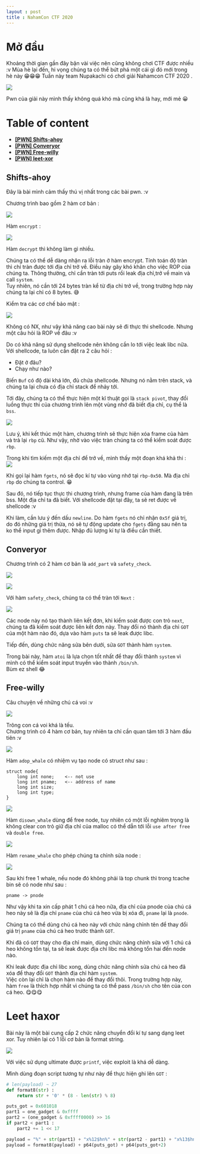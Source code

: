 ```yaml
---
layout : post
title : NahamCon CTF 2020 
--- 
```


# Mở đầu  

Khoảng thời gian gần đây bận vài việc nên cũng không chơi CTF được nhiều :v Mùa hè lại đến, hi vọng chúng ta có thể bứt phá một cái gì đó mới trong hè này 😁😁😁 
Tuần này team Nupakachi có chơi giải Nahamcon CTF 2020 .  

![](../img/2020-06-14-10-57-18.png) 

Pwn của giải này mình thấy không quá khó mà cũng khá là hay, mới mẻ 😀  

# Table of content  

 + [**[PWN] Shifts-ahoy**](#wu1) 
 + [**[PWN] Converyor**](#wu2) 
 + [**[PWN] Free-willy**](#wu3)  
 + [**[PWN] leet-xor**](#wu4) 

<a name="wu1"></a>
## Shifts-ahoy  
Đây là bài mình cảm thấy thú vị nhất trong các bài pwn. :v  

Chương trình bao gồm 2 hàm cơ bản  :  

![](../img/2020-06-14-11-01-52.png)  

Hàm `encrypt` : 

![](../img/2020-06-14-11-02-21.png) 


Hàm `decrypt` thì không làm gì nhiều.  

Chúng ta có thể dễ dàng nhận ra lỗi tràn ở hàm encrypt. Tính toán độ tràn thì chỉ tràn được tới địa chỉ trở về. Điều này gây khó khăn cho việc ROP của chúng ta. Thông thường, chỉ cần tràn tới puts rồi leak địa chỉ,trở về main và call `system`.  
Tuy nhiên, nó cần tới 24 bytes tràn kể từ địa chỉ trở về, trong trường hợp này chúng ta lại chỉ có 8 bytes. 😅  

Kiểm tra các cơ chế bảo mật :  

![](../img/2020-06-14-11-06-45.png)  

Không có NX, như vậy khả năng cao bài này sẽ đi thực thi shellcode. Nhưng một câu hỏi là ROP về đâu :v  

Do có khả năng sử dụng shellcode nên không cần lo tới việc leak libc nữa. Với shellcode, ta luôn cần đặt ra 2 câu hỏi : 
 + Đặt ở đâu? 
 + Chạy như nào?  


Biến `Buf` có độ dài khá lớn, đủ chứa shellcode. Nhưng nó nằm trên stack, và chúng ta lại chưa có địa chỉ stack để nhảy tới.  

Tới đây, chúng ta có thể thực hiện một kĩ thuật gọi là `stack pivot`, thay đổi luồng thực thi của chương trình lên một vùng nhớ đã biết địa chỉ, cụ thể là `bss`.  

![](../img/2020-06-14-11-11-16.png)  

Lưu ý, khi kết thúc một hàm, chương trình sẽ thực hiện xóa frame của hàm và trả lại `rbp` cũ. Như vậy, nhờ vào việc tràn chúng ta có thể kiểm soát được `rbp`.  

Trong khi tìm kiếm một địa chỉ để trở về, mình thấy một đoạn khá khả thi :  
![](../img/2020-06-14-11-12-38.png)  

Khi gọi lại hàm `fgets`, nó sẽ đọc kí tự vào vùng nhớ tại `rbp-0x50`. Mà địa chỉ `rbp` do chúng ta control. 😁  

Sau đó, nó tiếp tục thực thi chương trình, nhưng frame của hàm đang là trên bss. Một địa chỉ ta đã biết. Với shellcode đặt tại đây, ta sẽ ret được về shellcode :v  

Khi làm, cần lưu ý đến dấu `newline`. Do hàm `fgets` nó chỉ nhận `0x5f` giá trị, do đó những giá trị thừa, nó sẽ tự động update cho `fgets` đằng sau nên ta ko thể input gì thêm được. Nhập đủ lượng kí tự là điều cần thiết.  

<a name="wu2"></a>
## Converyor  

Chương trình có 2 hàm cơ bản là `add_part` và `safety_check`.  

![](../img/2020-06-14-11-31-58.png)  

![](../img/2020-06-14-11-32-15.png)  

Với hàm `safety_check`, chúng ta có thể tràn tới `Next` :  

![](../img/2020-06-14-11-33-01.png)  

Các node này nó tạo thành liên kết đơn, khi kiểm soát được con trỏ `next`, chúng ta đã kiểm soát được liên kết đơn này. Thay đổi nó thành địa chỉ `GOT` của một hàm nào đó, dựa vào hàm `puts` ta sẽ leak được libc.  

Tiếp đến, dùng chức năng sửa bên dưới, sửa `GOT` thành hàm `system`.  

Trong bài này, hàm `atoi` là lựa chọn tốt nhất để thay đổi thành `system` vì mình có thể kiểm soát input truyền vào thành `/bin/sh`.  
Bùm ez shell 😂  


<a name="wu3"></a> 

## Free-willy  

Câu chuyện về những chú cá voi :v  
 
![](../img/2020-06-14-11-38-16.png)  

Trông con cá voi khá là tếu.  
Chương trình có 4 hàm cơ bản, tuy nhiên ta chỉ cần quan tâm tới 3 hàm đầu tiên :v  

![](../img/2020-06-14-11-38-48.png)  

Hàm `adop_whale` có nhiệm vụ tạo node có struct như sau :  

``` 
struct node{
    long int none;    <-- not use 
    long int pname;   <-- address of name 
    long int size; 
    long int type; 
}
```  


![](../img/2020-06-14-11-39-53.png) 

Hàm `disown_whale` dùng để free node, tuy nhiên có một lỗi nghiêm trọng là không clear con trỏ giữ địa chỉ của malloc có thể dẫn tới lỗi `use after free` và `double free`.  

![](../img/2020-06-14-11-43-24.png)  

Hàm `rename_whale` cho phép chúng ta chỉnh sửa node :  

![](../img/2020-06-14-11-44-04.png)  

Sau khi free 1 whale, nếu node đó không phải là top chunk thì trong tcache bin sẽ có node như sau :  

```
pname -> pnode
```

Như vậy khi ta xin cấp phát 1 chú cá heo nữa, địa chỉ của pnode của chú cá heo này sẽ là địa chỉ `pname` của chú cá heo vừa bị xóa đi, `pname` lại là `pnode`.  

Chúng ta có thể dùng chú cá heo này với chức năng chỉnh tên để thay đổi giá trị `pname` của chú cá heo trước thành `GOT`.  

Khi đã có `GOT` thay cho địa chỉ main, dùng chức năng chỉnh sửa với 1 chú cá heo không tồn tại, ta sẽ leak được địa chỉ libc mà không tổn hai đến node nào.  

Khi leak được địa chỉ libc xong, dùng chức năng chỉnh sửa chú cá heo đã xóa để thay đổi `GOT` thành địa chỉ hàm `system`.  
Việc còn lại chỉ là chọn hàm nào để thay đổi thôi. Trong trường hợp này, hàm `free` là thích hợp nhất vì chúng ta có thể pass `/bin/sh` cho tên của con cá heo. 😋😋😋

<a name="wu4"></a>

# Leet haxor  

Bài này là một bài cung cấp 2 chức năng chuyển đổi kí tự sang dạng leet xor. Tuy nhiên lại có 1 lỗi cơ bản là format string.  

![](../img/2020-06-14-11-52-36.png)  

Với việc sử dụng ultimate được `printf`, việc exploit là khá dễ dàng.  

Mình dùng đoạn script tương tự như này để thực hiện ghi lên `GOT` : 

```python
# len(payload) ~ 27
def format8(str) : 
    return str + '0' * (8 - len(str) % 8)

puts_got = 0x601018 
part1 = one_gadget & 0xffff
part2 = (one_gadget & 0xffff0000) >> 16
if part2 < part1 : 
    part2 += 1 << 17

payload = "%" + str(part1) + "x%12$hn%" + str(part2 - part1) + "x%13$hn"
payload = format8(payload) + p64(puts_got) + p64(puts_got+2)
```





